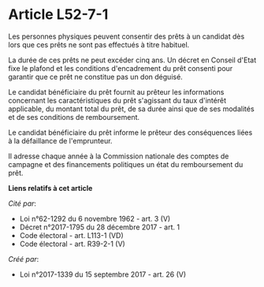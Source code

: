 # Article L52-7-1

Les personnes physiques peuvent consentir des prêts à un candidat dès lors que ces prêts ne sont pas effectués à titre
habituel.

La durée de ces prêts ne peut excéder cinq ans. Un décret en Conseil d'Etat fixe le plafond et les conditions d'encadrement
du prêt consenti pour garantir que ce prêt ne constitue pas un don déguisé.

Le candidat bénéficiaire du prêt fournit au prêteur les informations concernant les caractéristiques du prêt s'agissant du
taux d'intérêt applicable, du montant total du prêt, de sa durée ainsi que de ses modalités et de ses conditions de
remboursement.

Le candidat bénéficiaire du prêt informe le prêteur des conséquences liées à la défaillance de l'emprunteur.

Il adresse chaque année à la Commission nationale des comptes de campagne et des financements politiques un état du
remboursement du prêt.

**Liens relatifs à cet article**

_Cité par_:

  - Loi n°62-1292 du 6 novembre 1962 - art. 3 (V)
  - Décret n°2017-1795 du 28 décembre 2017 - art. 1
  - Code électoral - art. L113-1 (VD)
  - Code électoral - art. R39-2-1 (V)

_Créé par_:

  - Loi n°2017-1339 du 15 septembre 2017 - art. 26 (V)
